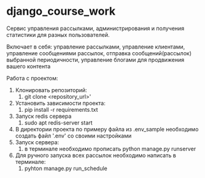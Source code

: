 # django_course_work

Сервис управления рассылками, администрирования и получения статистики для разных пользователей.

Включает в себя: управление рассылками, управление клиентами, управление сообщениями рассылок, отправка сообщений(рассылок) выбранной периодичности, управление блогами для продвижения вашего контента

Работа с проектом:
1) Клонировать репозиторий:
    1) git clone <repository_url>'
2) Установить зависимости проекта:
    1) pip install -r requirements.txt
3) Запуск redis сервера
   1) sudo apt redis-server start
4) В директории проекта по примеру файла из .env_sample необходимо создать файл '.env' со своими настройками 
5) Запуск сервера:
   1) в терминале необходимо прописать python manage.py runserver
6) Для ручного запуска всех рассылок необходимо написать в терминале:
   1) pyhton manage.py run_schedule